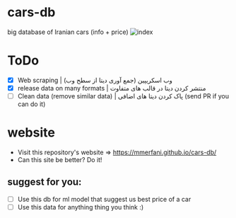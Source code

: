 # cars-db
big database of Iranian cars (info + price)
![index](https://user-images.githubusercontent.com/89167909/151663384-d55f0165-cce1-48da-843d-ec4897267789.jpg)


# ToDo
- [x] Web scraping | وب اسکریپین (جمع آوری دیتا از سطح وب)
- [x] release data on many formats | منتشر کردن دیتا در قالب های متفاوت
- [ ] Clean data (remove similar data) | پاک کردن دیتا های اضافی
(send PR if you can do it)
# website 
- Visit this repository's website => https://mmerfani.github.io/cars-db/
- Can this site be better? Do it!

## suggest for you:
- [ ] Use this db for ml model that suggest us best price of a car
- [ ] Use this data for anything thing you think :)
